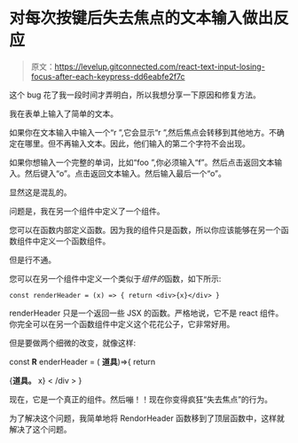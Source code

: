 # 对每次按键后失去焦点的文本输入做出反应

> 原文：<https://levelup.gitconnected.com/react-text-input-losing-focus-after-each-keypress-dd6eabfe2f7c>

这个 bug 花了我一段时间才弄明白，所以我想分享一下原因和修复方法。

我在表单上输入了简单的文本。

如果你在文本输入中输入一个“r ”,它会显示“r ”,然后焦点会转移到其他地方。不确定在哪里。但不再输入文本。因此，他们输入的第二个字符不会出现。

如果你想输入一个完整的单词，比如“foo ”,你必须输入“f”。然后点击返回文本输入。然后键入“o”。点击返回文本输入。然后输入最后一个“o”。

显然这是混乱的。

问题是，我在另一个组件中定义了一个组件。

您可以在函数内部定义函数。因为我的组件只是函数，所以你应该能够在另一个函数组件中定义一个函数组件。

但是行不通。

您可以在另一个组件中定义一个类似于*组件的*函数，如下所示:

`const renderHeader = (x) => { return <div>{x}</div> }`

renderHeader 只是一个返回一些 JSX 的函数。严格地说，它不是 react 组件。你完全可以在另一个函数组件中定义这个花花公子，它非常好用。

但是要做两个细微的改变，就像这样:

const **R** enderHeader = ( **道具**)=>{ return<div>{**道具。** x} < /div > }

现在，它是一个真正的组件。然后嘣！！现在你变得疯狂“失去焦点”的行为。

为了解决这个问题，我简单地将 RendorHeader 函数移到了顶层函数中，这样就解决了这个问题。